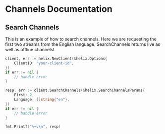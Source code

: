 # Channels Documentation

## Search Channels

This is an example of how to search channels. Here we are requesting the first two streams from the English language. SearchChannels returns live as well as offline channelsl.

```go
client, err := helix.NewClient(&helix.Options{
    ClientID: "your-client-id",
})
if err != nil {
    // handle error
}

resp, err := client.SearchChannels(&helix.SearchChannelsParams{
    First: 2,
    Language: []string{"en"},
})
if err != nil {
    // handle error
}

fmt.Printf("%+v\n", resp)
```
